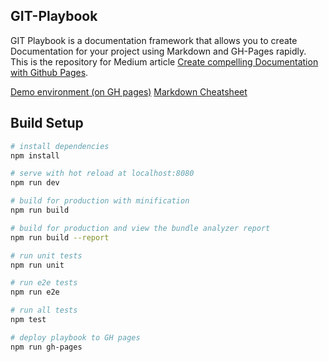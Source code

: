 
## GIT-Playbook

GIT Playbook is a documentation framework that allows you to create Documentation for your project using Markdown and GH-Pages rapidly. This is the repository for Medium article <a href="xyz" target="_blank">Create compelling Documentation with Github Pages</a>. 

<a href="https://thomasreinecke.github.io/git-playbook/#/playbook" target="_blank">Demo environment (on GH pages)</a>
<a href="https://github.com/adam-p/markdown-here/wiki/Markdown-Cheatsheet" target="_blank">Markdown Cheatsheet</a>


## Build Setup

``` bash
# install dependencies
npm install

# serve with hot reload at localhost:8080
npm run dev

# build for production with minification
npm run build

# build for production and view the bundle analyzer report
npm run build --report

# run unit tests
npm run unit

# run e2e tests
npm run e2e

# run all tests
npm test

# deploy playbook to GH pages
npm run gh-pages
```

